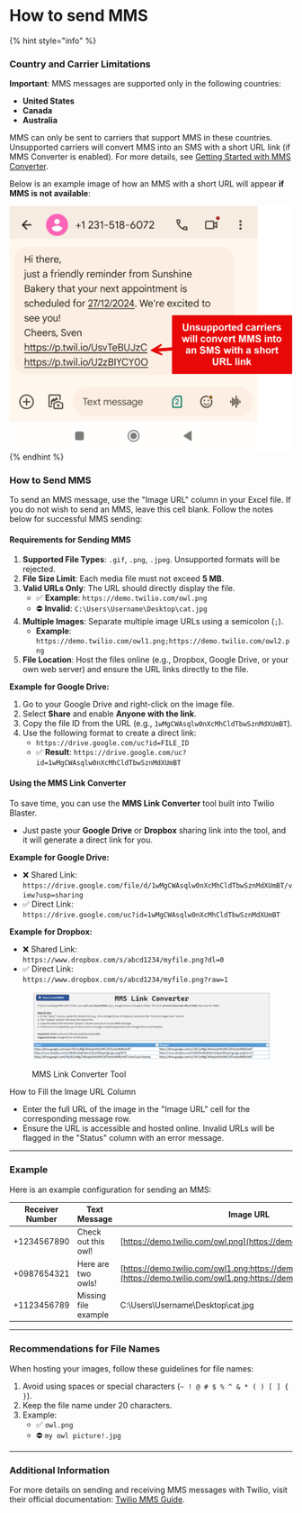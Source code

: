 # How to send MMS

{% hint style="info" %}
### Country and Carrier Limitations

**Important**: MMS messages are supported only in the following countries:

* **United States**
* **Canada**
* **Australia**

MMS can only be sent to carriers that support MMS in these countries. Unsupported carriers will convert MMS into an SMS with a short URL link (if MMS Converter is enabled). For more details, see [Getting Started with MMS Converter](https://help.twilio.com/articles/360032795214-Getting-Started-with-MMS-Converter).

Below is an example image of how an MMS with a short URL will appear **if MMS is not available**:

![](<../.gitbook/assets/image (10).png>)
{% endhint %}

### How to Send MMS

To send an MMS message, use the "Image URL" column in your Excel file. If you do not wish to send an MMS, leave this cell blank. Follow the notes below for successful MMS sending:

#### Requirements for Sending MMS

1. **Supported File Types**: `.gif`, `.png`, `.jpeg`. Unsupported formats will be rejected.
2. **File Size Limit**: Each media file must not exceed **5 MB**.
3. **Valid URLs Only**: The URL should directly display the file.
   * ✅ **Example**: `https://demo.twilio.com/owl.png`
   * ⛔ **Invalid**: `C:\Users\Username\Desktop\cat.jpg`
4. **Multiple Images**: Separate multiple image URLs using a semicolon (`;`).
   * **Example**: `https://demo.twilio.com/owl1.png;https://demo.twilio.com/owl2.png`
5. **File Location**: Host the files online (e.g., Dropbox, Google Drive, or your own web server) and ensure the URL links directly to the file.

**Example for Google Drive:**

1. Go to your Google Drive and right-click on the image file.
2. Select **Share** and enable **Anyone with the link**.
3. Copy the file ID from the URL (e.g., `1wMgCWAsqlw0nXcMhCldTbwSznMdXUmBT`).
4. Use the following format to create a direct link:
   * `https://drive.google.com/uc?id=FILE_ID`
   * ✅ **Result**: `https://drive.google.com/uc?id=1wMgCWAsqlw0nXcMhCldTbwSznMdXUmBT`

#### Using the MMS Link Converter

To save time, you can use the **MMS Link Converter** tool built into Twilio Blaster.

* Just paste your **Google Drive** or **Dropbox** sharing link into the tool, and it will generate a direct link for you.

**Example for Google Drive:**

* ❌ Shared Link:\
  `https://drive.google.com/file/d/1wMgCWAsqlw0nXcMhCldTbwSznMdXUmBT/view?usp=sharing`
* ✅ Direct Link:\
  `https://drive.google.com/uc?id=1wMgCWAsqlw0nXcMhCldTbwSznMdXUmBT`

**Example for Dropbox:**

* ❌ Shared Link:\
  `https://www.dropbox.com/s/abcd1234/myfile.png?dl=0`
* ✅ Direct Link:\
  `https://www.dropbox.com/s/abcd1234/myfile.png?raw=1`

<figure><img src="../.gitbook/assets/image (2).png" alt=""><figcaption><p>MMS Link Converter Tool</p></figcaption></figure>

How to Fill the Image URL Column

* Enter the full URL of the image in the "Image URL" cell for the corresponding message row.
* Ensure the URL is accessible and hosted online. Invalid URLs will be flagged in the "Status" column with an error message.

***

### Example

Here is an example configuration for sending an MMS:

| Receiver Number | Text Message         | Image URL                                                                                                                              | Status                      |
| --------------- | -------------------- | -------------------------------------------------------------------------------------------------------------------------------------- | --------------------------- |
| +1234567890     | Check out this owl!  | [https://demo.twilio.com/owl.png](https://demo.twilio.com/owl.png)                                                                     | Sent successfully           |
| +0987654321     | Here are two owls!   | [https://demo.twilio.com/owl1.png;https://demo.twilio.com/owl2.png](https://demo.twilio.com/owl1.png;https://demo.twilio.com/owl2.png) | Sent successfully           |
| +1123456789     | Missing file example | C:\Users\Username\Desktop\cat.jpg                                                                                                      | Skipped - Invalid Media URL |

***

### Recommendations for File Names

When hosting your images, follow these guidelines for file names:

1. Avoid using spaces or special characters (`~ ! @ # $ % ^ & * ( ) [ ] { }`).
2. Keep the file name under 20 characters.
3. Example:
   * ✅ `owl.png`
   * ⛔ `my owl picture!.jpg`

***

### Additional Information

For more details on sending and receiving MMS messages with Twilio, visit their official documentation: [Twilio MMS Guide](https://help.twilio.com/articles/223179808-Sending-and-receiving-MMS-messages).
